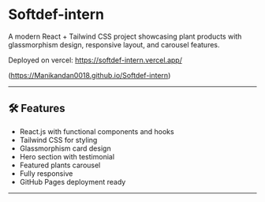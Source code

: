 # Softdef-intern

A modern React + Tailwind CSS project showcasing plant products with glassmorphism design, responsive layout, and carousel features.

Deployed on vercel: https://softdef-intern.vercel.app/

(https://Manikandan0018.github.io/Softdef-intern)

---

## 🛠 Features

- React.js with functional components and hooks
- Tailwind CSS for styling
- Glassmorphism card design
- Hero section with testimonial
- Featured plants carousel
- Fully responsive
- GitHub Pages deployment ready

---



